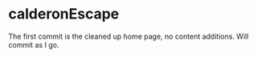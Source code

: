 # calderonEscape

The first commit is the cleaned up home page, no content additions. Will commit as I go.
